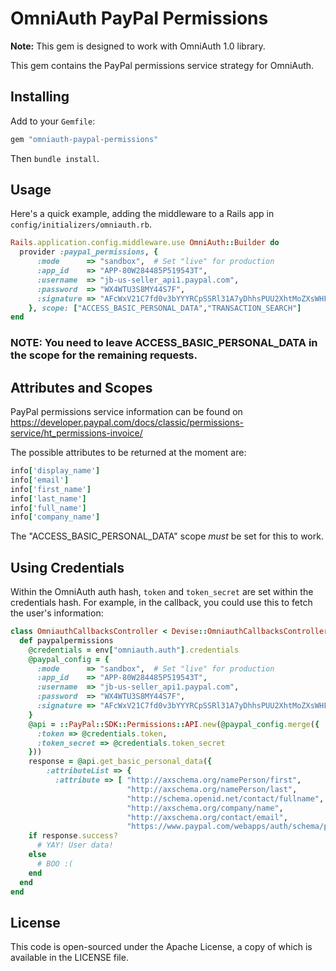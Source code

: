 # OmniAuth PayPal Permissions

**Note:** This gem is designed to work with OmniAuth 1.0 library.

This gem contains the PayPal permissions service strategy for OmniAuth.

## Installing

Add to your `Gemfile`:

```ruby
gem "omniauth-paypal-permissions"
```

Then `bundle install`.

## Usage

Here's a quick example, adding the middleware to a Rails app in `config/initializers/omniauth.rb`.

```ruby
Rails.application.config.middleware.use OmniAuth::Builder do
  provider :paypal_permissions, {
      :mode      => "sandbox",  # Set "live" for production
      :app_id    => "APP-80W284485P519543T",
      :username  => "jb-us-seller_api1.paypal.com",
      :password  => "WX4WTU3S8MY44S7F",
      :signature => "AFcWxV21C7fd0v3bYYYRCpSSRl31A7yDhhsPUU2XhtMoZXsWHFxu-RWy"
    }, scope: ["ACCESS_BASIC_PERSONAL_DATA","TRANSACTION_SEARCH"]
end
```
### NOTE: You need to leave ACCESS_BASIC_PERSONAL_DATA in the scope for the remaining requests. 


## Attributes and Scopes

PayPal permissions service information can be found on https://developer.paypal.com/docs/classic/permissions-service/ht_permissions-invoice/

The possible attributes to be returned at the moment are:

```ruby
info['display_name']
info['email']
info['first_name']
info['last_name']
info['full_name']
info['company_name']
```

The "ACCESS_BASIC_PERSONAL_DATA" scope *must* be set for this to work.

## Using Credentials

Within the OmniAuth auth hash, `token` and `token_secret` are set within the credentials hash. For example, in the callback, you could use this to fetch the user's information:

```ruby
class OmniauthCallbacksController < Devise::OmniauthCallbacksController
  def paypalpermissions
    @credentials = env["omniauth.auth"].credentials
    @paypal_config = {
      :mode      => "sandbox",  # Set "live" for production
      :app_id    => "APP-80W284485P519543T",
      :username  => "jb-us-seller_api1.paypal.com",
      :password  => "WX4WTU3S8MY44S7F",
      :signature => "AFcWxV21C7fd0v3bYYYRCpSSRl31A7yDhhsPUU2XhtMoZXsWHFxu-RWy"
    }
    @api = ::PayPal::SDK::Permissions::API.new(@paypal_config.merge({
      :token => @credentials.token,
      :token_secret => @credentials.token_secret
    }))
    response = @api.get_basic_personal_data({
        :attributeList => {
          :attribute => [ "http://axschema.org/namePerson/first",
                          "http://axschema.org/namePerson/last",
                          "http://schema.openid.net/contact/fullname",
                          "http://axschema.org/company/name",
                          "http://axschema.org/contact/email",
                          "https://www.paypal.com/webapps/auth/schema/payerID" ] } })
    if response.success?
      # YAY! User data!
    else
      # BOO :(
    end
  end
end
```

## License

This code is open-sourced under the Apache License, a copy of which is available in the LICENSE file.
